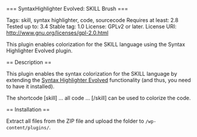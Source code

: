 === SyntaxHighlighter Evolved: SKILL Brush ===

Tags: skill, syntax highlighter, code, sourcecode
Requires at least: 2.8
Tested up to: 3.4
Stable tag: 1.0
License: GPLv2 or later.
License URI: http://www.gnu.org/licenses/gpl-2.0.html

This plugin enables colorization for the SKILL language using the Syntax Highlighter Evolved plugin.

== Description ==


This plugin enables the syntax colorization for the SKILL language by extending the [Syntax Highlighter Evolved](http://wordpress.org/extend/plugins/syntaxhighlighter/) functionality (and thus, you need to have it installed).

The shortcode [skill] ... all code ... [/skill] can be used to colorize the code.

== Installation ==

Extract all files from the ZIP file and upload the folder to `/wp-content/plugins/`.
